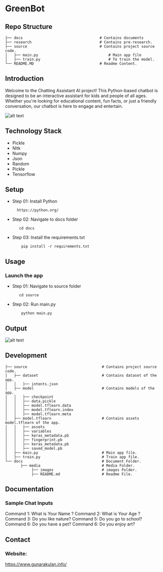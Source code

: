 # GreenBot


## Repo Structure

    ├── docs                                   # Contains documents  
    ├── research                               # Contains pre-research. 
    ├── source                                 # Contains project source code.
    │   ├── main.py                                # Main app file
    │   ├── train.py                               # To train the model.
    └── README.MD                              # Readme Content.
    

## Introduction

Welcome to the Chatting Assistant AI project! This Python-based chatbot is designed to be an interactive assistant for kids and people of all ages. Whether you're looking for educational content, fun facts, or just a friendly conversation, our chatbot is here to engage and entertain.

![alt text](images/2.png)

## Technology Stack

- Pickle
- Nltk
- Numpy
- Json
- Random
- Pickle
- Tensorflow

## Setup

- Step 01: Install Python

  ```
    https://python.org/
  ```

- Step 02: Navigate to docs folder

  ```
     cd docs
  ```

- Step 03: Install the requirements.txt

  ```
      pip install -r requirements.txt
  ```

## Usage

### Launch the app

- Step 01: Navigate to source folder

  ```
     cd source 
  ```

- Step 02: Run main.py

  ```
      python main.py 
  ```

## Output

![alt text](images/output.PNG)

## Development

    ├── source                                  # Contains project source code.
    │   ├── dataset                             # Contains dataset of the app.
    │   │   ├── intents.json                 
    │   ├── model                               # Contains models of the app.
    │   │   ├── checkpoint          
    │   │   ├── data.pickle
    │   │   ├── model.tflearn.data          
    │   │   ├── model.tflearn.index 
    │   │   ├── model.tflearn.meta  
    │   ├── model.tflearn                       # Contains assets model.tflearn of the app.
    │   │   ├── assets                
    │   │   ├── variables
    │   │   ├── keras_metadata.pb                 
    │   │   ├── fingerprint.pb
    │   │   ├── keras_metadata.pb                 
    │   │   ├── saved_model.pb              
    │   ├── main.py                             # Main app file.
    │   ├── train.py                            # Train app file.                            
    └── docs                                    # Document Folder.
           ├── media                            # Media Folder.
                ├── images                      # images Folder.
                ├── README.md                   # Readme File.

## Documentation

### Sample Chat Inputs

Command 1: What is Your Name ?
Command 2: What is Your Age ?
Command 3: Do you like nature?
Command 5: Do you go to school?
Command 6: Do you have a pet?
Command 6: Do you enjoy art?

## Contact

### Website:

https://www.gunarakulan.info/
